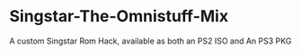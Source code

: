 # Singstar-The-Omnistuff-Mix
A custom Singstar Rom Hack, available as both an PS2 ISO and An PS3 PKG
